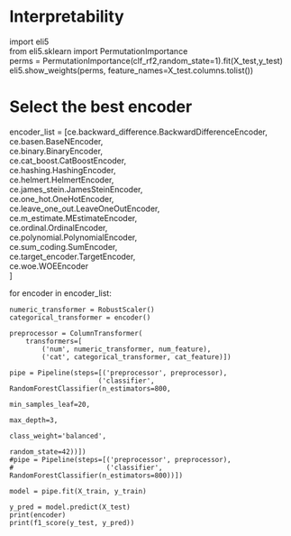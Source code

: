 # Interpretability

import eli5   
from eli5.sklearn import PermutationImportance   
perms = PermutationImportance(clf_rf2,random_state=1).fit(X_test,y_test)   
eli5.show_weights(perms, feature_names=X_test.columns.tolist())   


# Select the best encoder

encoder_list = [ce.backward_difference.BackwardDifferenceEncoder,   
                  ce.basen.BaseNEncoder,   
                  ce.binary.BinaryEncoder,   
                  ce.cat_boost.CatBoostEncoder,   
                  ce.hashing.HashingEncoder,   
                  ce.helmert.HelmertEncoder,  
                  ce.james_stein.JamesSteinEncoder,   
                  ce.one_hot.OneHotEncoder,  
                  ce.leave_one_out.LeaveOneOutEncoder,   
                  ce.m_estimate.MEstimateEncoder,   
                  ce.ordinal.OrdinalEncoder,   
                  ce.polynomial.PolynomialEncoder,   
                  ce.sum_coding.SumEncoder,   
                  ce.target_encoder.TargetEncoder,   
                  ce.woe.WOEEncoder   
                 ]   

for encoder in encoder_list:

    numeric_transformer = RobustScaler()
    categorical_transformer = encoder()
    
    preprocessor = ColumnTransformer(
        transformers=[
            ('num', numeric_transformer, num_feature),
            ('cat', categorical_transformer, cat_feature)])
    
    pipe = Pipeline(steps=[('preprocessor', preprocessor),
                          ('classifier', RandomForestClassifier(n_estimators=800,
                                                                min_samples_leaf=20,
                                                                max_depth=3,
                                                                class_weight='balanced',
                                                                random_state=42))])
    #pipe = Pipeline(steps=[('preprocessor', preprocessor),
    #                       ('classifier', RandomForestClassifier(n_estimators=800))])
                                                                 
    model = pipe.fit(X_train, y_train)
    
    y_pred = model.predict(X_test)
    print(encoder)
    print(f1_score(y_test, y_pred))
